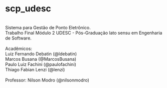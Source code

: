 scp_udesc
=========
<br>
Sistema para Gestão de Ponto Eletrônico.<br>
Trabalho Final Módulo 2 UDESC - Pós-Graduação lato sensu em Engenharia de Software.<br>
<br>
Acadêmicos:<br>
Luiz Fernando Debatin (@ldebatin)<br>
Marcos Busana (@MarcosBusana)<br>
Paulo Luiz Fachini (@paulofachini)<br>
Thiago Fabian Lenzi (@lenzi)<br>
<br>
Professor: Nilson Modro (@nilsonmodro)
